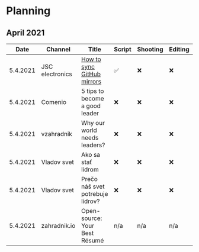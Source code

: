 # Planning

## April 2021

| Date | Channel | Title | Script | Shooting | Editing | Published | Link | Note |
|---|---|---|---|---|---|---|---|---|
| 5.4.2021 | JSC electronics | [How to sync GitHub mirrors][jsc_01] | ✅ | ❌ | ❌ | ❌ | n/a | |
| 5.4.2021 | Comenio | 5 tips to become a good leader | ❌ | ❌ | ❌ | ❌ | n/a | |
| 5.4.2021 | vzahradnik | Why our world needs leaders? | ❌ | ❌ | ❌ | ❌ | n/a | |
| 5.4.2021 | Vladov svet | Ako sa stať lídrom | ❌ | ❌ | ❌ | ❌ | n/a | |
| 5.4.2021 | Vladov svet | Prečo náš svet potrebuje lídrov? | ❌ | ❌ | ❌ | ❌ | n/a | |
| 5.4.2021 | zahradnik.io | Open-source: Your Best Résumé | n/a | n/a | n/a | n/a | n/a | |

[//]: # (Scripts)
[jsc_01]: /Projects/JSC%20electronics/2021-03-39%20-%20How%20to%20sync%20GitHub%20mirrors.md
